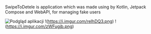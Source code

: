 SwipeToDetele is application which was made using by Kotlin, Jetpack Compose and WebAPI, for managing fake users

![Podgląd aplikacji](https://i.imgur.com/iVAYYXN.png)
!(https://i.imgur.com/reIhDQ3.png)
!(https://i.imgur.com/zWFugjb.png)
